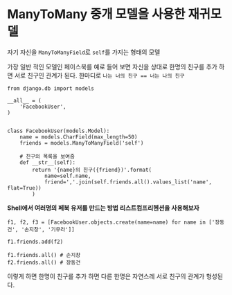 # ManyToMany 중개 모델을 사용한 재귀모델

자기 자신을 `ManyToManyField`로 `self`를 가지는 형태의 모델

가장 일반 적인 모델인 페이스북를 예로 들어 보면 자신을 상대로 한명의 친구를 추가 하면 서로 친구인 관계가 된다. 한마디로 `나는 너의 친구 == 너는 나의 친구`
```
from django.db import models

__all__ = (
    'FacebookUser',
)

	
class FacebookUser(models.Model):
    name = models.CharField(max_length=50)
    friends = models.ManyToManyField('self')
	
    # 친구의 목록을 보여줌
    def __str__(self):
        return '{name}의 친구({friend})'.format(
            name=self.name,
            friend=','.join(self.friends.all().values_list('name', flat=True))
        )
```
**Shell에서 여러명의 페북 유저를 만드는 방법 리스트컴프리헨션을 사용해보자**
```
f1, f2, f3 = [FacebookUser.objects.create(name=name) for name in ['장동건', '손지창', '기무라']]

f1.friends.add(f2)

f1.friends.all() # 손지창
f2.friends.all() # 장동건
```
이렇게 하면 한명이 친구를 추가 하면 다른 한명은 자연스레 서로 친구의 관계가 형성된다.
